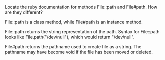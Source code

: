 Locate the ruby documentation for methods File::path and File#path. How are they different?

File::path is a class method, while File#path is an instance method.

File::path returns the string representation of the path.
Syntax for File::path looks like File.path("/dev/null"), which would return "/dev/null".

File#path returns the pathname used to create file as a string. The pathname may have become void
if the file has been moved or deleted. 